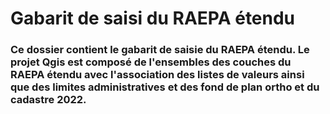 # Gabarit de saisi du RAEPA étendu

### Ce dossier contient le gabarit de saisie du RAEPA étendu. Le projet Qgis est composé de l'ensembles des couches du RAEPA étendu avec l'association des listes de valeurs ainsi que des limites administratives et des fond de plan ortho et du cadastre 2022.
